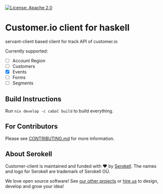 <!--
   - SPDX-FileCopyrightText: 2022-2023 Serokell <https://serokell.io>
   -
   - SPDX-License-Identifier: Apache-2.0
   -->

[![License: Apache 2.0](https://img.shields.io/badge/License-Apache%202.0-brightgreen.svg)](https://opensource.org/licenses/Apache-2.0)

# Customer.io client for haskell

servant-client based client for track API of customer.io

Currently supported:
- [ ] Account Region
- [ ] Customers
- [x] Events
- [ ] Forms
- [ ] Segments

## Build Instructions

Run `nix develop -c cabal build` to build everything.

## For Contributors

Please see [CONTRIBUTING.md](CONTRIBUTING.md) for more information.

## About Serokell

Customer-client is maintained and funded with ❤️ by [Serokell](https://serokell.io/).
The names and logo for Serokell are trademark of Serokell OÜ.

We love open source software! See [our other projects](https://serokell.io/community?utm_source=github) or [hire us](https://serokell.io/hire-us?utm_source=github) to design, develop and grow your idea!
